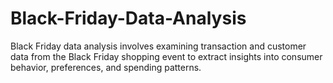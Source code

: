 # Black-Friday-Data-Analysis
Black Friday data analysis involves examining transaction and customer data from the Black Friday shopping event to extract insights into consumer behavior, preferences, and spending patterns.

